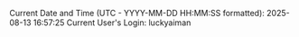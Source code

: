 Current Date and Time (UTC - YYYY-MM-DD HH:MM:SS formatted): 2025-08-13 16:57:25
Current User's Login: luckyaiman
